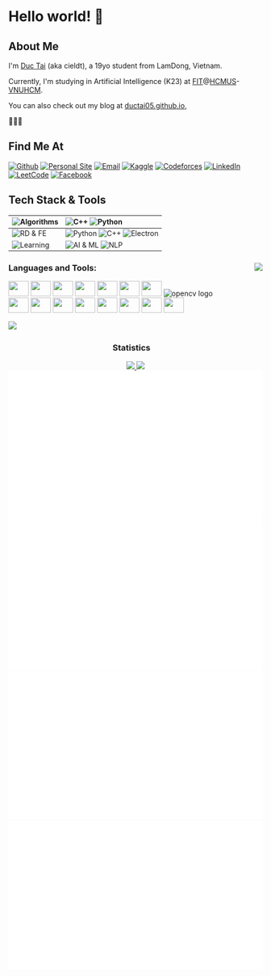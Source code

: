 # Hello world! 👋

## About Me

I'm [Duc Tai](https://fb.com/ductai05) (aka cieldt), a 19yo student from LamDong, Vietnam. 

Currently, I'm studying in Artificial Intelligence (K23) at [FIT](https://www.fit.hcmus.edu.vn/en/)@[HCMUS](https://en.hcmus.edu.vn/)-[VNUHCM](https://vnuhcm.edu.vn/).

You can also check out my blog at [ductai05.github.io](https://ductai05.github.io),

🐧🐧🐧

## Find Me At

[![Github](https://img.shields.io/github/followers/ductai05?style=flat-square&logo=github&labelColor=black&color=ffc0cb)](https://github.com/ductai05)
[![Personal Site](https://img.shields.io/badge/ductai05.github.io-black?labelColor=black&logo=github&logoColor=white&style=flat-square)](https://ductai05.github.io/)
[![Email](https://img.shields.io/badge/-ductai.dt05@gmail.com-black?labelColor=black&logo=gmail&logoColor=white&style=flat-square)](mailto:ductai.dt05@gmail.com)
[![Kaggle](https://img.shields.io/badge/cieldt-black?style=flat-square&logo=kaggle&logoColor=white)](https://kaggle.com/cieldt/)
[![Codeforces](https://img.shields.io/badge/ciel-black?style=flat-square&logo=codeforces&logoColor=white)](https://codeforces.com/profile/ciel_)
[![LinkedIn](https://img.shields.io/badge/ductai05-black?style=flat-square&logo=linkedin&logoColor=white)](https://www.linkedin.com/in/ductai05/)
[![LeetCode](https://img.shields.io/badge/ductai05-black?style=flat-square&logo=leetcode&logoColor=white)](https://leetcode.com/u/cieldt/)
[![Facebook](https://img.shields.io/badge/ductai05-black?style=flat-square&logo=facebook&logoColor=white)](https://fb.com/ductai05/)
## Tech Stack & Tools

| ![Algorithms](https://img.shields.io/badge/-ALGORITHMS-000?style=flat-square&logoColor=white)       | ![C++](https://img.shields.io/badge/-C++-000?style=flat-square&logo=cplusplus&logoColor=white) ![Python](https://img.shields.io/badge/-Python-000?style=flat-square&logo=python&logoColor=white)                                                                                                                   |                         
| :-------------------------------------------------------------------------------------------------- | :----------------------------------------------------------------------------------------------------------------------------------------------------------------------------------------------------------------------------------------------------------------------------------------------------------------- |
| ![RD & FE](https://img.shields.io/badge/-RD%20&%20FE-000?style=flat-square&logoColor=white)         | ![Python](https://img.shields.io/badge/-Python-000?style=flat-square&logo=python&logoColor=white) ![C++](https://img.shields.io/badge/-C++-000?style=flat-square&logo=cplusplus&logoColor=white) ![Electron](https://img.shields.io/badge/-Electron-000?style=flat-square&logo=electron&logoColor=white)           |
| ![Learning](https://img.shields.io/badge/-LEARNING-000?style=flat-square&logoColor=white)           | ![AI & ML](https://img.shields.io/badge/-AI%20&%20ML-000?style=flat-square&logo=huggingface&logoColor=white) ![NLP](https://img.shields.io/badge/-NLP-000?style=flat-square&logo=openai&logoColor=white)                                                                                                           |


###

<img align="right" height="180" src="https://i.imgflip.com/98apb7.gif"  />    <!-- 96pbun dandadan--> <!-- 8sv70h.gif ;  8xhz62.gif; 8xkuwj.gif-->

###

<h3 align="left">Languages and Tools:</h3>
<div align="left">
  <img src="https://cdn.jsdelivr.net/gh/devicons/devicon@latest/icons/python/python-original.svg" height="30" width="40" /> 
  <img src="https://cdn.jsdelivr.net/gh/devicons/devicon@latest/icons/pandas/pandas-original.svg" height="30" width="40" />
  <img src="https://cdn.jsdelivr.net/gh/devicons/devicon@latest/icons/numpy/numpy-original.svg" height="30" width="40" />
  <img src="https://cdn.jsdelivr.net/gh/devicons/devicon@latest/icons/matplotlib/matplotlib-original.svg" height="30" width="40" /> 
  <img src="https://cdn.jsdelivr.net/gh/devicons/devicon@latest/icons/pytorch/pytorch-original.svg" height="30" width="40" />
  <img src="https://cdn.jsdelivr.net/gh/devicons/devicon@latest/icons/tensorflow/tensorflow-original.svg" height="30" width="40" />
  <img src="https://cdn.jsdelivr.net/gh/devicons/devicon@latest/icons/scikitlearn/scikitlearn-original.svg" height="30" width="40" />
  <img src="https://cdn.jsdelivr.net/gh/devicons/devicon/icons/opencv/opencv-original.svg" height="30" width="40" alt="opencv logo" />
</div>

<div align="left">
  <img src="https://cdn.jsdelivr.net/gh/devicons/devicon@latest/icons/github/github-original.svg" height="30" width="40" />
  <img src="https://cdn.jsdelivr.net/gh/devicons/devicon@latest/icons/git/git-original.svg" height="30" width="40" />
  <img src="https://cdn.jsdelivr.net/gh/devicons/devicon@latest/icons/docker/docker-original.svg" height="30" width="40" />
  <img src="https://cdn.jsdelivr.net/gh/devicons/devicon/icons/vscode/vscode-original.svg" height="30" width="40" />
  <img src="https://cdn.jsdelivr.net/gh/devicons/devicon@latest/icons/anaconda/anaconda-original.svg" height="30" width="40" />
  <img src="https://cdn.jsdelivr.net/gh/devicons/devicon@latest/icons/c/c-original.svg" height="30" width="40" />
  <img src="https://cdn.jsdelivr.net/gh/devicons/devicon@latest/icons/cplusplus/cplusplus-original.svg" height="30" width="40" />
  <img src="https://cdn.jsdelivr.net/gh/devicons/devicon@latest/icons/latex/latex-original.svg" height="30" width="40" />
</div>

<img src="https://user-images.githubusercontent.com/73097560/115834477-dbab4500-a447-11eb-908a-139a6edaec5c.gif"><h3 align="center">Statistics</h3>
<div align="center">

<div style="text-align: center;">

<a href="https://github.com/ductai05">
<img src="http://github-profile-summary-cards.vercel.app/api/cards/profile-details?username=ductai05&theme=2077" height="150em" />
<img src="http://github-profile-summary-cards.vercel.app/api/cards/most-commit-language?username=ductai05&theme=2077" height="150em" />
</a>



<img src="https://raw.githubusercontent.com/ductai05/github-stats/master/generated/overview.svg#gh-dark-mode-only" />
<img src="https://raw.githubusercontent.com/ductai05/github-stats/master/generated/languages.svg#gh-dark-mode-only" />
<img src="https://raw.githubusercontent.com/ductai05/github-stats/master/generated/overview.svg#gh-light-mode-only" />
<img src="https://raw.githubusercontent.com/ductai05/github-stats/master/generated/languages.svg#gh-light-mode-only" />

</div>
